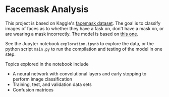 # Facemask Analysis

This project is based on Kaggle's [facemask dataset](https://www.kaggle.com/vijaykumar1799/face-mask-detection). The goal is to classify images of faces as to whether they have a fask on, don't have a mask on, or are wearing a mask incorrectly. The model is based on [this one](https://www.kaggle.com/brsdincer/mask-prediction-process-end-to-end).

See the Jupyter notebook `exploration.ipynb` to explore the data, or the python script `main.py` to run the compilation and testing of the model in one step.

Topics explored in the notebook include

- A neural network with convolutional layers and early stopping to perform image classification
- Training, test, and validation data sets
- Confusion matrices